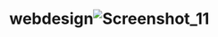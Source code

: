 # webdesign![Screenshot_11](https://user-images.githubusercontent.com/113117762/189189495-a363372b-846d-4a59-bf4f-7aa5cd4da109.png)
